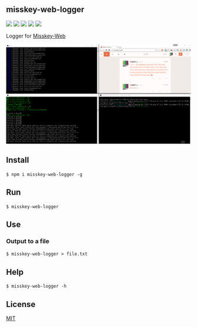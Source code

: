 misskey-web-logger
------------------

[![][npm-badge]][npm-link]
[![][travis-badge]][travis-link]
[![][david-badge]][david-link]
[![][david-dev-badge]][david-dev-link]
[![][mit-badge]][mit]

Logger for [Misskey-Web](https://github.com/MissKernel/Misskey-Web)

![](./resources/preview.gif)

## Install
``` shell
$ npm i misskey-web-logger -g
```

## Run
``` shell
$ misskey-web-logger
```

## Use
### Output to a file
``` shell
$ misskey-web-logger > file.txt
```

## Help
``` shell
$ misskey-web-logger -h
```

## License
[MIT](LICENSE)

[npm-link]:        https://www.npmjs.com/package/misskey-web-logger
[npm-badge]:       https://img.shields.io/npm/v/misskey-web-logger.svg?style=flat-square
[mit]:             http://opensource.org/licenses/MIT
[mit-badge]:       https://img.shields.io/badge/license-MIT-444444.svg?style=flat-square
[travis-link]:     https://travis-ci.org/syuilo/misskey-web-logger
[travis-badge]:    http://img.shields.io/travis/syuilo/misskey-web-logger.svg?style=flat-square
[david-link]:      https://david-dm.org/syuilo/misskey-web-logger#info=dependencies&view=table
[david-badge]:     https://img.shields.io/david/syuilo/misskey-web-logger.svg?style=flat-square
[david-dev-link]:  https://david-dm.org/syuilo/misskey-web-logger#info=devDependencies&view=table
[david-dev-badge]: https://img.shields.io/david/dev/syuilo/misskey-web-logger.svg?style=flat-square
